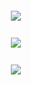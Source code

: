 <h5 align="center">
ㅤㅤㅤ<img src="https://i.imgur.com/fyAgyVk.png"/>
</h5>
<h4 align="center">

<h5 align="center">
ㅤㅤㅤ<img src="https://i.imgur.com/V60prB8.png"/>
</h5>
<h4 align="center">

<h5 align="center">
ㅤㅤㅤ<img src="https://i.imgur.com/9k8ATVP.png"/>
</h5>
<h4 align="center">
